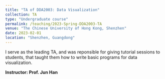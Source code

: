 ```yaml
---
title: "TA of DDA2003: Data Visualization"
collection: TA
type: "Undergraduate course"
permalink: /teaching/2023-Spring-DDA2003-TA
venue: "The Chinese University of Hong Kong, Shenzhen"
date: 2023-02-01
location: "Shenzhen, Guangdong"
---
```


I serve as the leading TA, and was reponsible for giving tutorial sessions to students, that taught them how to write basic programs for data visualization.

**Instructor: Prof. Jun Han**